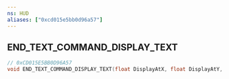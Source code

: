 ```yaml
---
ns: HUD
aliases: ["0xcd015e5bb0d96a57"]
---
```

## END_TEXT_COMMAND_DISPLAY_TEXT

```c
// 0xCD015E5BB0D96A57
void END_TEXT_COMMAND_DISPLAY_TEXT(float DisplayAtX, float DisplayAtY, int STEREO);
```
